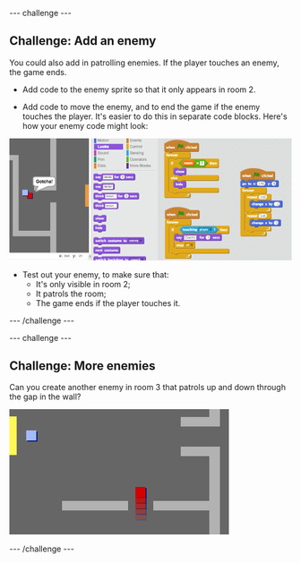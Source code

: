 --- challenge ---
## Challenge: Add an enemy

You could also add in patrolling enemies. If the player touches an enemy, the game ends.

+ Add code to the enemy sprite so that it only appears in room 2.

+ Add code to move the enemy, and to end the game if the enemy touches the player. It's easier to do this in separate code blocks. Here's how your enemy code might look:

![screenshot](images/world-enemy-code.png)

+ Test out your enemy, to make sure that:
	+ It's only visible in room 2;
	+ It patrols the room;
	+ The game ends if the player touches it.

--- /challenge ---

--- challenge ---
## Challenge: More enemies
Can you create another enemy in room 3 that patrols up and down through the gap in the wall?

![screenshot](images/world-enemy2.png)

--- /challenge ---
